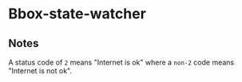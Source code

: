 # Bbox-state-watcher

## Notes

A status code of `2` means "Internet is ok" where a `non-2` code means "Internet is not ok".
